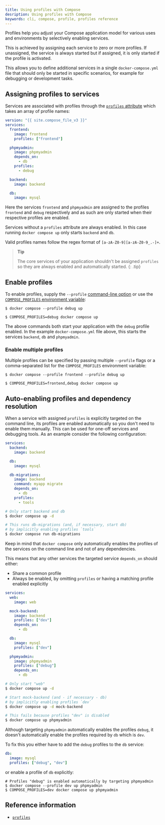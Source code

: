 ```yaml
---
title: Using profiles with Compose
desription: Using profiles with Compose
keywords: cli, compose, profile, profiles reference
---
```


Profiles help you adjust your Compose application model for various uses and
environments by selectively enabling services.

This is achieved by assigning each service to zero or more profiles. If
unassigned, the service is always started but if assigned, it is only started
if the profile is activated.

This allows you to define additional services in a single `docker-compose.yml` file
that should only be started in specific scenarios, for example for debugging or
development tasks.

## Assigning profiles to services

Services are associated with profiles through the
[`profiles` attribute](compose-file/index.md#profiles) which takes an
array of profile names:

```yaml
version: "{{ site.compose_file_v3 }}"
services:
  frontend:
    image: frontend
    profiles: ["frontend"]

  phpmyadmin:
    image: phpmyadmin
    depends_on:
      - db
    profiles:
      - debug

  backend:
    image: backend

  db:
    image: mysql
```

Here the services `frontend` and `phpmyadmin` are assigned to the profiles
`frontend` and `debug` respectively and as such are only started when their
respective profiles are enabled.

Services without a `profiles` attribute are always enabled. In this
case running `docker compose up` only starts `backend` and `db`.

Valid profiles names follow the regex format of `[a-zA-Z0-9][a-zA-Z0-9_.-]+`.

> **Tip**
>
> The core services of your application shouldn't be assigned `profiles` so
> they are always enabled and automatically started.
{: .tip}

## Enable profiles

To enable profiles, supply the `--profile` [command-line option](reference/index.md) or
use the [`COMPOSE_PROFILES` environment variable](reference/envvars.md#compose_profiles):

```console
$ docker compose --profile debug up
```
```console
$ COMPOSE_PROFILES=debug docker compose up
```

The above commands both start your application with the `debug` profile enabled.
In the example `docker-compose.yml` file above, this starts the services `backend`,
`db` and `phpmyadmin`.

### Enable multiple profiles

Multiple profiles can be specified by passing multiple `--profile` flags or
a comma-separated list for the `COMPOSE_PROFILES` environment variable:

```console
$ docker compose --profile frontend --profile debug up
```

```console
$ COMPOSE_PROFILES=frontend,debug docker compose up
```

## Auto-enabling profiles and dependency resolution

When a service with assigned `profiles` is explicitly targeted on the command
line, its profiles are enabled automatically so you don't need to enable them
manually. This can be used for one-off services and debugging tools.
As an example consider the following configuration:

```yaml
services:
  backend:
    image: backend

  db:
    image: mysql

  db-migrations:
    image: backend
    command: myapp migrate
    depends_on:
      - db
    profiles:
      - tools
```

```sh
# Only start backend and db
$ docker compose up -d

# This runs db-migrations (and, if necessary, start db)
# by implicitly enabling profiles `tools`
$ docker compose run db-migrations
```

Keep in mind that `docker compose` only automatically enables the
profiles of the services on the command line and not of any dependencies. 

This means that any other services the targeted service `depends_on` should either:
- Share a common profile 
- Always be enabled, by omitting `profiles` or having a matching profile enabled explicitly

```yaml
services:
  web:
    image: web

  mock-backend:
    image: backend
    profiles: ["dev"]
    depends_on:
      - db

  db:
    image: mysql
    profiles: ["dev"]

  phpmyadmin:
    image: phpmyadmin
    profiles: ["debug"]
    depends_on:
      - db
```

```sh
# Only start "web"
$ docker compose up -d

# Start mock-backend (and - if necessary - db)
# by implicitly enabling profiles `dev`
$ docker compose up -d mock-backend

# This fails because profiles "dev" is disabled
$ docker compose up phpmyadmin
```

Although targeting `phpmyadmin` automatically enables the profiles `debug`, it doesn't automatically enable the profiles required by `db` which is `dev`. 

To fix this you either have to add the `debug` profiles to the `db` service:

```yaml
db:
  image: mysql
  profiles: ["debug", "dev"]
```

or enable a profile of `db` explicitly:

```console
# Profiles "debug" is enabled automatically by targeting phpmyadmin
$ docker compose --profile dev up phpmyadmin
$ COMPOSE_PROFILES=dev docker compose up phpmyadmin
```


## Reference information 

- [`profiles`](compose-file/index.md#profiles)
